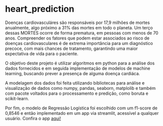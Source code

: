 # heart_prediction

Doenças cardiovasculáres são responsáveis por 17,9 milhões de mortes anualmente, algo próximo a 31% das mortes em todo o planeta. Um terço dessas MORTES ocorre de forma prematura, em pessoas com menos de 70 anos. Compreender os fatores que podem estar associados ao risco de doenças cardiovasculares é de extrema importância para um diagnóstico precoce, com mais chances de tratamento, garantindo uma maior expectativa de vida para o paciente.

O objetivo deste projeto é utilizar algoritmos em python para a análise dos dados fornecidos e em seguida implementação de modelos de machine learning, buscando prever a presença de alguma doença cardiáca.

A modelagem dos dados foi feita utilizando bibliotecas para análise e visualização de dados como numpy, pandas, seaborn, matplolib e também com pacote voltados para o processamento e predição, como boruta e scikit-learn.

Por fim, o modelo de Regressão Logística foi escolhido com um f1-score de 0,8546 e então implementado em um app via streamlit, acessível a qualquer usuário. Confira o app [aqui!](https://igoramorais-heart-prediction-app-fh7voh.streamlit.app)
